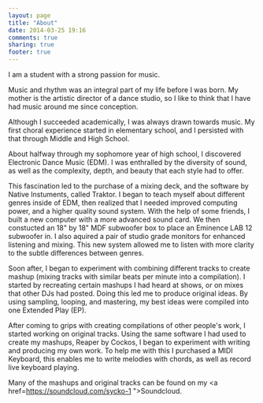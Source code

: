 ```yaml
---
layout: page
title: "About"
date: 2014-03-25 19:16
comments: true
sharing: true
footer: true
---
```

I am a student with a strong passion for music.

Music and rhythm was an integral part of my life before I was born. My mother is the artistic director of a dance studio, so I like to think that I have had music around me since conception. 

Although I succeeded academically, I was always drawn towards music. My first choral experience started in elementary school, and I persisted with that through Middle and High School.

About halfway through my sophomore year of high school, I discovered Electronic Dance Music (EDM). I was enthralled by the diversity of sound, as well as the complexity, depth, and beauty that each style had to offer.

This fascination led to the purchase of a mixing deck, and the software by Native Instuments, called Traktor. I began to teach myself about different genres inside of EDM, then realized that I needed improved computing power, and a higher quality sound system. With the help of some friends, I built a new computer with a more advanced sound card. We then constucted an 18" by 18" MDF subwoofer box to place an Eminence LAB 12 subwoofer in. I also aquired a pair of studio grade monitors for enhanced listening and mixing. This new system allowed me to listen with more clarity to the subtle differences between genres.

Soon after, I began to experiment with combining different tracks to create mashup (mixing tracks with similar beats per minute into a compilation). I started by recreating certain mashups I had heard at shows, or on mixes that other DJs had posted. Doing this led me to produce original ideas. By using sampling, looping, and mastering, my best ideas were compiled into one Extended Play (EP).

After coming to grips with creating compilations of other people's work, I started working on original tracks. Using the same software I had used to create my mashups, Reaper by Cockos, I began to experiment with writing and producing my own work. To help me with this I purchased a MIDI Keyboard, this enables me to write melodies with chords, as well as record live keyboard playing.

Many of the mashups and original tracks can be found on my <a href=https://soundcloud.com/sycko-1 ">Soundcloud.</a>
